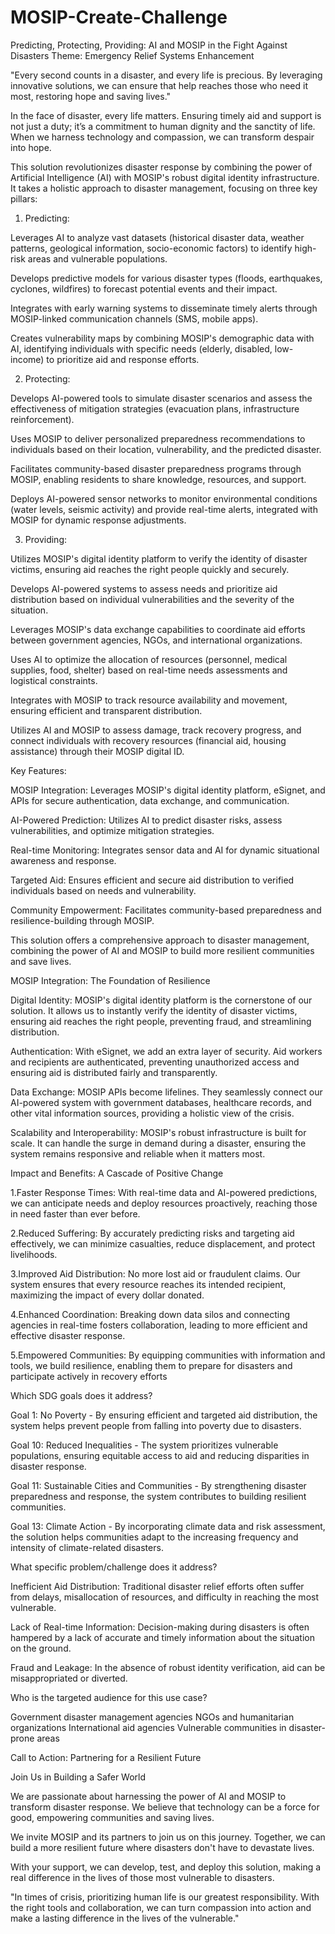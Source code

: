 # MOSIP-Create-Challenge
Predicting, Protecting, Providing: AI and MOSIP in the Fight Against Disasters Theme: Emergency Relief Systems Enhancement


"Every second counts in a disaster, and every life is precious. By 
leveraging innovative solutions, we can ensure that help reaches 
those who need it most, restoring hope and saving lives."


In the face of disaster, every life matters. Ensuring timely aid and support is not 
just a duty; it’s a commitment to human dignity and the sanctity of life. When we 
harness technology and compassion, we can transform despair into hope.


This solution revolutionizes disaster response by combining the power of Artificial Intelligence (AI) with MOSIP's robust digital identity infrastructure. It takes a holistic approach to disaster management, focusing on three key pillars:


1. Predicting:

Leverages AI to analyze vast datasets (historical disaster data, weather patterns, geological information, socio-economic factors) to identify high-risk areas and vulnerable populations.

Develops predictive models for various disaster types (floods, earthquakes, cyclones, wildfires) to forecast potential events and their impact.

Integrates with early warning systems to disseminate timely alerts through MOSIP-linked communication channels (SMS, mobile apps).

Creates vulnerability maps by combining MOSIP's demographic data with AI, identifying individuals with specific needs (elderly, disabled, low-income) to prioritize aid and response efforts.


2. Protecting:

Develops AI-powered tools to simulate disaster scenarios and assess the effectiveness of mitigation strategies (evacuation plans, infrastructure reinforcement).

Uses MOSIP to deliver personalized preparedness recommendations to individuals based on their location, vulnerability, and the predicted disaster.

Facilitates community-based disaster preparedness programs through MOSIP, enabling residents to share knowledge, resources, and support.

Deploys AI-powered sensor networks to monitor environmental conditions (water levels, seismic activity) and provide real-time alerts, integrated with MOSIP for dynamic response adjustments.


3. Providing:

Utilizes MOSIP's digital identity platform to verify the identity of disaster victims, ensuring aid reaches the right people quickly and securely.

Develops AI-powered systems to assess needs and prioritize aid distribution based on individual vulnerabilities and the severity of the situation.

Leverages MOSIP's data exchange capabilities to coordinate aid efforts between government agencies, NGOs, and international organizations.

Uses AI to optimize the allocation of resources (personnel, medical supplies, food, shelter) based on real-time needs assessments and logistical constraints.

Integrates with MOSIP to track resource availability and movement, ensuring efficient and transparent distribution.

Utilizes AI and MOSIP to assess damage, track recovery progress, and connect individuals with recovery resources (financial aid, housing assistance) through their MOSIP digital ID.

Key Features:

MOSIP Integration: Leverages MOSIP's digital identity platform, eSignet, and APIs for secure authentication, data exchange, and communication.

AI-Powered Prediction: Utilizes AI to predict disaster risks, assess vulnerabilities, and optimize mitigation strategies.

Real-time Monitoring: Integrates sensor data and AI for dynamic situational awareness and response.

Targeted Aid: Ensures efficient and secure aid distribution to verified individuals based on needs and vulnerability.

Community Empowerment: Facilitates community-based preparedness and resilience-building through MOSIP.

This solution offers a comprehensive approach to disaster management, combining the power of AI and MOSIP to build more resilient communities and save lives.


MOSIP Integration: The Foundation of Resilience

 
 Digital Identity: MOSIP's digital identity platform is the cornerstone of our solution. It allows us 
to instantly verify the identity of disaster victims, ensuring aid reaches the right people, 
preventing fraud, and streamlining distribution.

 Authentication: With eSignet, we add an extra layer of security. Aid workers and recipients are 
authenticated, preventing unauthorized access and ensuring aid is distributed fairly and 
transparently.

 Data Exchange: MOSIP APIs become lifelines. They seamlessly connect our AI-powered system 
with government databases, healthcare records, and other vital information sources, providing a 
holistic view of the crisis.

 Scalability and Interoperability: MOSIP's robust infrastructure is built for scale. It can handle the 
surge in demand during a disaster, ensuring the system remains responsive and reliable when it 
matters most.

Impact and Benefits: A Cascade of Positive Change

 
 1.Faster Response Times: With real-time data and AI-powered predictions, 
we can anticipate needs and deploy resources proactively, reaching those 
in need faster than ever before.

 2.Reduced Suffering: By accurately predicting risks and targeting aid 
effectively, we can minimize casualties, reduce displacement, and protect 
livelihoods.

 3.Improved Aid Distribution: No more lost aid or fraudulent claims. Our 
system ensures that every resource reaches its intended recipient, 
maximizing the impact of every dollar donated. 

4.Enhanced Coordination: Breaking down data silos and connecting agencies 
in real-time fosters collaboration, leading to more efficient and effective 
disaster response.

 5.Empowered Communities: By equipping communities with information 
and tools, we build resilience, enabling them to prepare for disasters and 
participate actively in recovery efforts


Which SDG goals does it address?

Goal 1: No Poverty - By ensuring efficient and targeted aid distribution, the system helps prevent people from falling into poverty due to disasters.

Goal 10: Reduced Inequalities - The system prioritizes vulnerable populations, ensuring equitable access to aid and reducing disparities in disaster response.

Goal 11: Sustainable Cities and Communities - By strengthening disaster preparedness and response, the system contributes to building resilient communities.

Goal 13: Climate Action - By incorporating climate data and risk assessment, the solution helps communities adapt to the increasing frequency and intensity of climate-related disasters.

What specific problem/challenge does it address?

Inefficient Aid Distribution: Traditional disaster relief efforts often suffer from delays, misallocation of resources, and difficulty in reaching the most vulnerable.

Lack of Real-time Information: Decision-making during disasters is often hampered by a lack of accurate and timely information about the situation on the ground.

Fraud and Leakage: In the absence of robust identity verification, aid can be misappropriated or diverted.

Who is the targeted audience for this use case?

Government disaster management agencies
NGOs and humanitarian organizations
International aid agencies
Vulnerable communities in disaster-prone areas



Call to Action: Partnering for a Resilient Future

 Join Us in Building a Safer World
 
 We are passionate about harnessing the power of AI and MOSIP to transform 
disaster response. We believe that technology can be a force for good, 
empowering communities and saving lives. 

We invite MOSIP and its partners to join us on this journey. Together, we can 
build a more resilient future where disasters don't have to devastate lives.

 With your support, we can develop, test, and deploy this solution, making a 
real difference in the lives of those most vulnerable to disasters.


"In times of crisis, prioritizing human life is our greatest 
responsibility. With the right tools and collaboration, we can turn 
compassion into action and make a lasting difference in the lives 
of the vulnerable."


